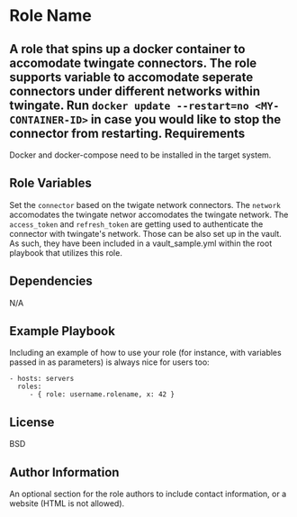 Role Name
=========

A role that spins up a docker container to accomodate twingate connectors. The role supports variable to accomodate seperate connectors under different networks within twingate.
Run ```docker update --restart=no <MY-CONTAINER-ID>``` in case you would like to stop the connector from restarting.
Requirements
------------

Docker and docker-compose need to be installed in the target system.

Role Variables
--------------
Set the ```connector``` based on the twigate network connectors.
The ```network``` accomodates the twingate networ accomodates the twingate network.
The ```access_token``` and ```refresh_token``` are getting used to authenticate the connector with twingate's network. Those can be also set up in the vault. As such, they have been included in a vault_sample.yml within the root playbook that utilizes this role.

Dependencies
------------

N/A

Example Playbook
----------------

Including an example of how to use your role (for instance, with variables passed in as parameters) is always nice for users too:

    - hosts: servers
      roles:
         - { role: username.rolename, x: 42 }

License
-------

BSD

Author Information
------------------

An optional section for the role authors to include contact information, or a website (HTML is not allowed).
